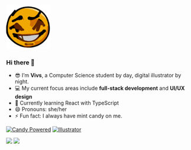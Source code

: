 
<img src="https://github.com/VivieneGarcia/VivieneGarcia/blob/main/sickbig.png" width="120" alt="smile:)" />

### Hi there 👋
- 😎 I’m **Vivs**, a Computer Science student by day, digital illustrator by night. 
- 💻 My current focus areas include **full-stack development** and **UI/UX design** 
- 🌱 Currently learning React with TypeScript
- 😄 Pronouns: she/her
- ⚡ Fun fact: I always have mint candy on me.

[![Candy Powered](https://img.shields.io/badge/🍬-candy--powered-ffdd57?style=flat&labelColor=fff2af&color=ffdd57)](https://www.mentos.com.ph/products/pure-fresh-strawberry)
[![Illustrator](https://img.shields.io/badge/🎨-digital--illustrator-ffaa33?style=flat&labelColor=ffe6c7&color=ffaa33)](https://www.tiktok.com/@vivsss_g)

<p>
  <img src="https://github-readme-stats.vercel.app/api?username=VivieneGarcia&show_icons=true&theme=great-gatsby" />
  <img src="https://github-readme-stats.vercel.app/api/top-langs/?username=VivieneGarcia&layout=compact&theme=great-gatsby" />
</p>


